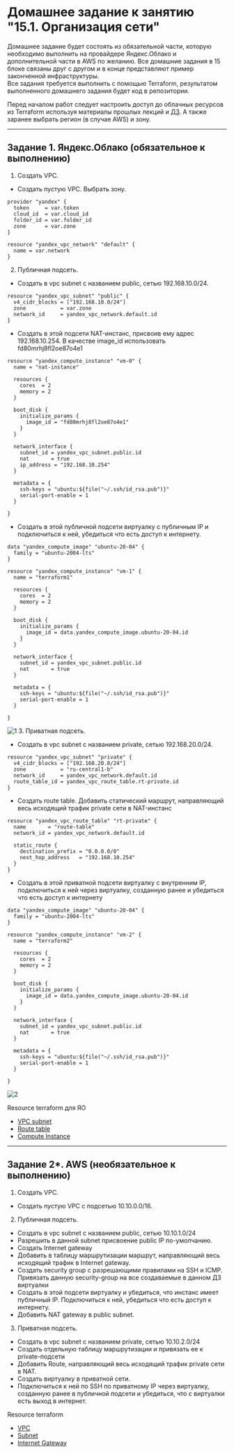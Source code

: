 # Домашнее задание к занятию "15.1. Организация сети"

Домашнее задание будет состоять из обязательной части, которую необходимо выполнить на провайдере Яндекс.Облако и дополнительной части в AWS по желанию. Все домашние задания в 15 блоке связаны друг с другом и в конце представляют пример законченной инфраструктуры.  
Все задания требуется выполнить с помощью Terraform, результатом выполненного домашнего задания будет код в репозитории. 

Перед началом работ следует настроить доступ до облачных ресурсов из Terraform используя материалы прошлых лекций и [ДЗ](https://github.com/netology-code/virt-homeworks/tree/master/07-terraform-02-syntax ). А также заранее выбрать регион (в случае AWS) и зону.

---
## Задание 1. Яндекс.Облако (обязательное к выполнению)

1. Создать VPC.
- Создать пустую VPC. Выбрать зону.

```
provider "yandex" {
  token     = var.token
  cloud_id  = var.cloud_id
  folder_id = var.folder_id
  zone      = var.zone
}

resource "yandex_vpc_network" "default" {
  name = var.network
}
```

2. Публичная подсеть.
- Создать в vpc subnet с названием public, сетью 192.168.10.0/24.
```
resource "yandex_vpc_subnet" "public" {
  v4_cidr_blocks = ["192.168.10.0/24"]
  zone           = var.zone
  network_id     = yandex_vpc_network.default.id
}
```
- Создать в этой подсети NAT-инстанс, присвоив ему адрес 192.168.10.254. В качестве image_id использовать fd80mrhj8fl2oe87o4e1
```
resource "yandex_compute_instance" "vm-0" {
  name = "nat-instance"

  resources {
    cores  = 2
    memory = 2
  }

  boot_disk {
    initialize_params {
      image_id = "fd80mrhj8fl2oe87o4e1"
    }
  }

  network_interface {
    subnet_id = yandex_vpc_subnet.public.id
    nat       = true
    ip_address = "192.168.10.254"
  }

  metadata = {
    ssh-keys = "ubuntu:${file("~/.ssh/id_rsa.pub")}"
    serial-port-enable = 1
  }

}
```
- Создать в этой публичной подсети виртуалку с публичным IP и подключиться к ней, убедиться что есть доступ к интернету.
```
data "yandex_compute_image" "ubuntu-20-04" {
  family = "ubuntu-2004-lts"
}

resource "yandex_compute_instance" "vm-1" {
  name = "terraform1"

  resources {
    cores  = 2
    memory = 2
  }

  boot_disk {
    initialize_params {
      image_id = data.yandex_compute_image.ubuntu-20-04.id
    }
  }

  network_interface {
    subnet_id = yandex_vpc_subnet.public.id
    nat       = true
  }

  metadata = {
    ssh-keys = "ubuntu:${file("~/.ssh/id_rsa.pub")}"
    serial-port-enable = 1
  }

}
```
![1](/terraform/img/1.png)
3. Приватная подсеть.
- Создать в vpc subnet с названием private, сетью 192.168.20.0/24.
```
resource "yandex_vpc_subnet" "private" {
  v4_cidr_blocks = ["192.168.20.0/24"]
  zone           = "ru-central1-b"
  network_id     = yandex_vpc_network.default.id
  route_table_id = yandex_vpc_route_table.rt-private.id
}
```
- Создать route table. Добавить статический маршрут, направляющий весь исходящий трафик private сети в NAT-инстанс
```
resource "yandex_vpc_route_table" "rt-private" {
  name       = "route-table"
  network_id = yandex_vpc_network.default.id

  static_route {
    destination_prefix = "0.0.0.0/0"
    next_hop_address   = "192.168.10.254"
  }
}
```
- Создать в этой приватной подсети виртуалку с внутренним IP, подключиться к ней через виртуалку, созданную ранее и убедиться что есть доступ к интернету
```
data "yandex_compute_image" "ubuntu-20-04" {
  family = "ubuntu-2004-lts"
}

resource "yandex_compute_instance" "vm-2" {
  name = "terraform2"

  resources {
    cores  = 2
    memory = 2
  }

  boot_disk {
    initialize_params {
      image_id = data.yandex_compute_image.ubuntu-20-04.id
    }
  }

  network_interface {
    subnet_id = yandex_vpc_subnet.public.id
    nat       = true
  }

  metadata = {
    ssh-keys = "ubuntu:${file("~/.ssh/id_rsa.pub")}"
    serial-port-enable = 1
  }

}
```
![2](/terraform/img/2.png)

Resource terraform для ЯО
- [VPC subnet](https://registry.terraform.io/providers/yandex-cloud/yandex/latest/docs/resources/vpc_subnet)
- [Route table](https://registry.terraform.io/providers/yandex-cloud/yandex/latest/docs/resources/vpc_route_table)
- [Compute Instance](https://registry.terraform.io/providers/yandex-cloud/yandex/latest/docs/resources/compute_instance)
---
## Задание 2*. AWS (необязательное к выполнению)

1. Создать VPC.
- Cоздать пустую VPC с подсетью 10.10.0.0/16.
2. Публичная подсеть.
- Создать в vpc subnet с названием public, сетью 10.10.1.0/24
- Разрешить в данной subnet присвоение public IP по-умолчанию. 
- Создать Internet gateway 
- Добавить в таблицу маршрутизации маршрут, направляющий весь исходящий трафик в Internet gateway.
- Создать security group с разрешающими правилами на SSH и ICMP. Привязать данную security-group на все создаваемые в данном ДЗ виртуалки
- Создать в этой подсети виртуалку и убедиться, что инстанс имеет публичный IP. Подключиться к ней, убедиться что есть доступ к интернету.
- Добавить NAT gateway в public subnet.
3. Приватная подсеть.
- Создать в vpc subnet с названием private, сетью 10.10.2.0/24
- Создать отдельную таблицу маршрутизации и привязать ее к private-подсети
- Добавить Route, направляющий весь исходящий трафик private сети в NAT.
- Создать виртуалку в приватной сети.
- Подключиться к ней по SSH по приватному IP через виртуалку, созданную ранее в публичной подсети и убедиться, что с виртуалки есть выход в интернет.

Resource terraform
- [VPC](https://registry.terraform.io/providers/hashicorp/aws/latest/docs/resources/vpc)
- [Subnet](https://registry.terraform.io/providers/hashicorp/aws/latest/docs/resources/subnet)
- [Internet Gateway](https://registry.terraform.io/providers/hashicorp/aws/latest/docs/resources/internet_gateway)
